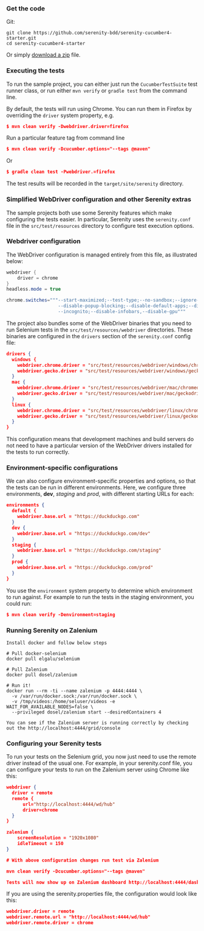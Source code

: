 ### Get the code

Git:

    git clone https://github.com/serenity-bdd/serenity-cucumber4-starter.git
    cd serenity-cucumber4-starter


Or simply [download a zip](https://github.com/serenity-bdd/serenity-cucumber4-starter/archive/master.zip) file.


### Executing the tests
To run the sample project, you can either just run the `CucumberTestSuite` test runner class, or run either `mvn verify` or `gradle test` from the command line.

By default, the tests will run using Chrome. You can run them in Firefox by overriding the `driver` system property, e.g.
```json
$ mvn clean verify -Dwebdriver.driver=firefox
```
Run a particular feature tag from command line
```json
$ mvn clean verify -Dcucumber.options="--tags @maven"
```
Or 
```json
$ gradle clean test -Pwebdriver.=firefox
```

The test results will be recorded in the `target/site/serenity` directory.

### Simplified WebDriver configuration and other Serenity extras
The sample projects both use some Serenity features which make configuring the tests easier. In particular, Serenity uses the `serenity.conf` file in the `src/test/resources` directory to configure test execution options.

### Webdriver configuration
The WebDriver configuration is managed entirely from this file, as illustrated below:
```java
webdriver {
    driver = chrome
}
headless.mode = true

chrome.switches="""--start-maximized;--test-type;--no-sandbox;--ignore-certificate-errors;
                   --disable-popup-blocking;--disable-default-apps;--disable-extensions-file-access-check;
                   --incognito;--disable-infobars,--disable-gpu"""

```

The project also bundles some of the WebDriver binaries that you need to run Selenium tests in the `src/test/resources/webdriver` directories. These binaries are configured in the `drivers` section of the `serenity.conf` config file:
```json
drivers {
  windows {
    webdriver.chrome.driver = "src/test/resources/webdriver/windows/chromedriver.exe"
    webdriver.gecko.driver = "src/test/resources/webdriver/windows/geckodriver.exe"
  }
  mac {
    webdriver.chrome.driver = "src/test/resources/webdriver/mac/chromedriver"
    webdriver.gecko.driver = "src/test/resources/webdriver/mac/geckodriver"
  }
  linux {
    webdriver.chrome.driver = "src/test/resources/webdriver/linux/chromedriver"
    webdriver.gecko.driver = "src/test/resources/webdriver/linux/geckodriver"
  }
}
```
This configuration means that development machines and build servers do not need to have a particular version of the WebDriver drivers installed for the tests to run correctly.

### Environment-specific configurations
We can also configure environment-specific properties and options, so that the tests can be run in different environments. Here, we configure three environments, __dev__, _staging_ and _prod_, with different starting URLs for each:
```json
environments {
  default {
    webdriver.base.url = "https://duckduckgo.com"
  }
  dev {
    webdriver.base.url = "https://duckduckgo.com/dev"
  }
  staging {
    webdriver.base.url = "https://duckduckgo.com/staging"
  }
  prod {
    webdriver.base.url = "https://duckduckgo.com/prod"
  }
}
```
  
You use the `environment` system property to determine which environment to run against. For example to run the tests in the staging environment, you could run:
```json
$ mvn clean verify -Denvironment=staging
```
### Running Serenity on Zalenium

    Install docker and follow below steps

    # Pull docker-selenium
    docker pull elgalu/selenium

    # Pull Zalenium
    docker pull dosel/zalenium

    # Run it!
    docker run --rm -ti --name zalenium -p 4444:4444 \
      -v /var/run/docker.sock:/var/run/docker.sock \
      -v /tmp/videos:/home/seluser/videos -e WAIT_FOR_AVAILABLE_NODES=false \
      --privileged dosel/zalenium start --desiredContainers 4

    You can see if the Zalenium server is running correctly by checking out the http://localhost:4444/grid/console


### Configuring your Serenity tests
To run your tests on the Selenium grid, you now just need to use the remote driver instead of the usual one. For example, in your serenity.conf file, you can configure your tests to run on the Zalenium server using Chrome like this:


```json
webdriver {
  driver = remote
  remote {
      url="http://localhost:4444/wd/hub"
      driver=chrome
  }
}

zalenium {
    screenResolution = "1920x1080"
    idleTimeout = 150
}

# With above configuration changes run test via Zalenium

mvn clean verify -Dcucumber.options="--tags @maven"

Tests will now show up on Zalenium dashboard http://localhost:4444/dashboard/#
```

If you are using the serenity.properties file, the configuration would look like this:

```json
webdriver.driver = remote
webdriver.remote.url = "http://localhost:4444/wd/hub"
webdriver.remote.driver = chrome
```

